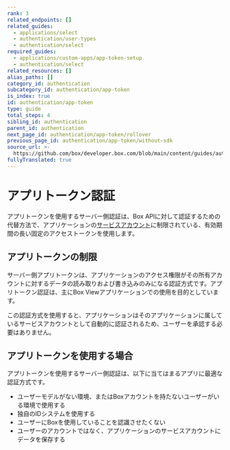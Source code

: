 ```yaml
---
rank: 3
related_endpoints: []
related_guides:
  - applications/select
  - authentication/user-types
  - authentication/select
required_guides:
  - applications/custom-apps/app-token-setup
  - authentication/select
related_resources: []
alias_paths: []
category_id: authentication
subcategory_id: authentication/app-token
is_index: true
id: authentication/app-token
type: guide
total_steps: 4
sibling_id: authentication
parent_id: authentication
next_page_id: authentication/app-token/rollover
previous_page_id: authentication/app-token/without-sdk
source_url: >-
  https://github.com/box/developer.box.com/blob/main/content/guides/authentication/app-token/index.md
fullyTranslated: true
---
```

# アプリトークン認証

アプリトークンを使用するサーバー側認証は、Box APIに対して認証するための代替方法で、アプリケーションの[サービスアカウント][sa]に制限されている、有効期間の長い固定のアクセストークンを使用します。

## アプリトークンの制限

サーバー側アプリトークンは、アプリケーションのアクセス権限がその所有アカウントに対するデータの読み取りおよび書き込みのみになる認証方式です。アプリトークン認証は、主にBox Viewアプリケーションでの使用を目的としています。

この認証方式を使用すると、アプリケーションはそのアプリケーションに属しているサービスアカウントとして自動的に認証されるため、ユーザーを承認する必要はありません。

## アプリトークンを使用する場合

アプリトークンを使用するサーバー側認証は、以下に当てはまるアプリに最適な認証方式です。

* ユーザーモデルがない環境、またはBoxアカウントを持たないユーザーがいる環境で使用する
* 独自のIDシステムを使用する
* ユーザーにBoxを使用していることを認識させたくない
* ユーザーのアカウントではなく、アプリケーションのサービスアカウントにデータを保存する

[sa]: g://authentication/user-types/service-account/
